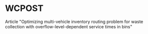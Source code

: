 # WCPOST

Article "Optimizing multi-vehicle inventory routing problem for waste collection with overflow-level-dependent service times in bins"
